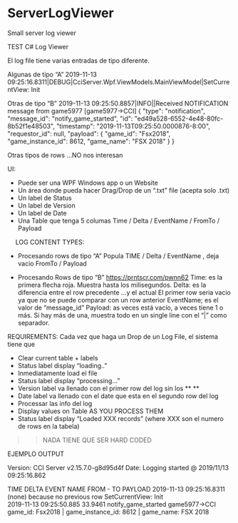 # ServerLogViewer
Small server log viewer


TEST C# Log Viewer


El log file tiene varias entradas de tipo diferente.

Algunas de tipo “A”
2019-11-13 09:25:16.8311|DEBUG|CciServer.Wpf.ViewModels.MainViewModel|SetCurrentView: Init

Otras de tipo “B”
2019-11-13 09:25:50.8857|INFO|<LogViewer>|Received NOTIFICATION message from game5977 [game5977->CCI]
{
  "type": "notification",
  "message_id": "notify_game_started",
  "id": "ed49a528-6552-4e48-80fc-8b52f1e48503",
  "timestamp": "2019-11-13T09:25:50.0000876-8:00",
  "requestor_id": null,
  "payload": {
    "game_id": "Fsx2018",
    "game_instance_id": 8612,
    "game_name": "FSX 2018"
  }
}

Otras tipos de rows …NO nos interesan

UI:
- Puede ser una WPF Windows app o un Website
- Un área donde pueda hacer Drag/Drop de un “.txt” file (acepta solo .txt)
- Un label de Status
- Un label de Version
- Un label de Date
- Una Table que tenga 5 columas
	Time / Delta / EventName / FromTo / Payload


 
LOG CONTENT TYPES:
- Procesando rows de tipo “A”
Popula TIME / Delta / EventName , deja vacio FromTo / Payload

- Procesando Rows de tipo “B”
https://prntscr.com/pwnn62
Time: es la primera flecha roja. Muestra hasta los milisegundos.
Delta: es la diferencia entre el row precedente …y el actual
El primer row seria vacio ya que no se puede comparar con un row anterior
EventName; es el valor de “message_id”
Payload: as veces está vacío, a veces tiene 1 o más. Si hay más de una, muestra todo en un single line con el “|” como separador.

REQUIREMENTS:
Cada vez que haga un Drop de un Log File, el sistema tiene que 
- Clear current table + labels
- Status label display “loading..”
- Inmediatamente load el file
- Status label display “processing…”
- Version label va llenado con el primer row del log sin los ** **
- Date label va llenado con el date que esta en el segundo row del log 
- Processar las info del log
- Display values on Table AS YOU PROCESS THEM
- Status label display “Loaded XXX records”  (where XXX son el numero de rows en la tabela)

>> NADA TIENE QUE SER HARD CODED

EJEMPLO OUTPUT

Version: CCI Server v2.15.7.0-g8d95d4f
Date: Logging started @ 2019/11/13 09:25:16.862

TIME	DELTA	EVENT NAME	FROM - TO	PAYLOAD
2019-11-13 09:25:16.8311	 (none) because no previous row	SetCurrentView: Init		
2019-11-13 09:25:50.885	33.9461	notify_game_started	game5977->CCI	game_id: Fsx2018 | game_instance_id:  8612 | game_name: FSX 2018


